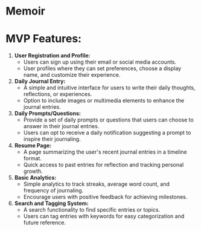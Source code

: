 # Memoir

# **MVP Features:**

1. **User Registration and Profile:**
    - Users can sign up using their email or social media accounts.
    - User profiles where they can set preferences, choose a display name, and customize their experience.
2. **Daily Journal Entry:**
    - A simple and intuitive interface for users to write their daily thoughts, reflections, or experiences.
    - Option to include images or multimedia elements to enhance the journal entries.
3. **Daily Prompts/Questions:**
    - Provide a set of daily prompts or questions that users can choose to answer in their journal entries.
    - Users can opt to receive a daily notification suggesting a prompt to inspire their journaling.
4. **Resume Page:**
    - A page summarizing the user's recent journal entries in a timeline format.
    - Quick access to past entries for reflection and tracking personal growth.
5. **Basic Analytics:**
    - Simple analytics to track streaks, average word count, and frequency of journaling.
    - Encourage users with positive feedback for achieving milestones.
6. **Search and Tagging System:**
    - A search functionality to find specific entries or topics.
    - Users can tag entries with keywords for easy categorization and future reference.
